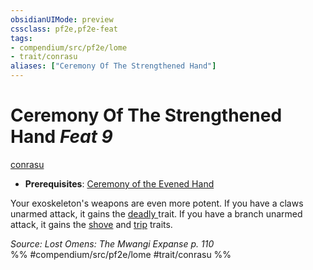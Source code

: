```yaml
---
obsidianUIMode: preview
cssclass: pf2e,pf2e-feat
tags:
- compendium/src/pf2e/lome
- trait/conrasu
aliases: ["Ceremony Of The Strengthened Hand"]
---
```

# Ceremony Of The Strengthened Hand  *Feat 9*  
[conrasu](../../Rules/traits/conrasu-loag.md)  

- **Prerequisites**: [Ceremony of the Evened Hand](ceremony-of-the-evened-hand-lome.md)

Your exoskeleton's weapons are even more potent. If you have a claws unarmed attack, it gains the [deadly <d8>](../../Rules/traits/deadly.md) trait. If you have a branch unarmed attack, it gains the [shove](../../Rules/traits/shove.md) and [trip](../../Rules/traits/trip.md) traits.

*Source: Lost Omens: The Mwangi Expanse p. 110*  
%% #compendium/src/pf2e/lome #trait/conrasu %%